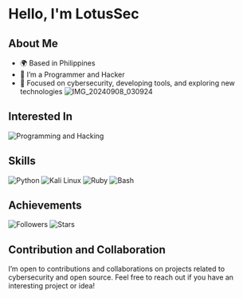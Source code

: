 # Hello, I'm LotusSec

## About Me
- 🌍 Based in Philippines
- 💼 I’m a Programmer and Hacker
- 🔭 Focused on cybersecurity, developing tools, and exploring new technologies
![IMG_20240908_030924](https://github.com/user-attachments/assets/9a7e5dd3-f832-4026-aa2d-a348248647a8)


## Interested In
![Programming and Hacking](https://img.shields.io/badge/Programming%20and%20Hacking-%23FF0000?style=flat&logo=hackerrank&logoColor=maroon)
## Skills
![Python](https://img.shields.io/badge/-Python-3776AB?style=flat&logo=python&logoColor=maroon)
![Kali Linux](https://img.shields.io/badge/-Kali%20Linux-000000?style=flat&logo=kali-linux&logoColor=maroon)
![Ruby](https://img.shields.io/badge/-Ruby-CC342D?style=flat&logo=ruby&logoColor=maroon)
![Bash](https://img.shields.io/badge/-Bash-4EAA25?style=flat&logo=gnu-bash&logoColor=maroon)

## Achievements
![Followers](https://img.shields.io/badge/Followers-9999-maroon)
![Stars](https://img.shields.io/badge/Stars-9999-maroon)

## Contribution and Collaboration
I’m open to contributions and collaborations on projects related to cybersecurity and open source. Feel free to reach out if you have an interesting project or idea!
